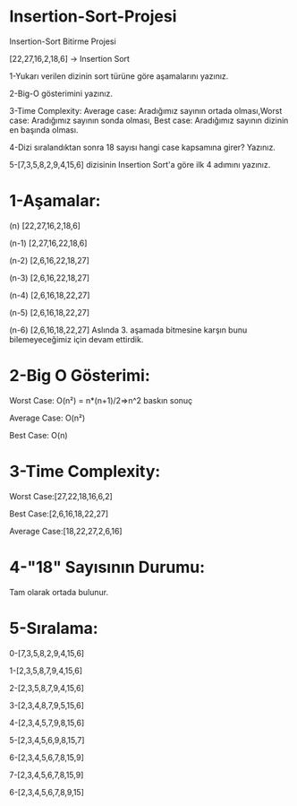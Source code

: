 # Insertion-Sort-Projesi
Insertion-Sort Bitirme Projesi

[22,27,16,2,18,6] -> Insertion Sort

1-Yukarı verilen dizinin sort türüne göre aşamalarını yazınız.

2-Big-O gösterimini yazınız.

3-Time Complexity: Average case: Aradığımız sayının ortada olması,Worst case: Aradığımız sayının sonda olması, Best case: Aradığımız sayının dizinin en başında olması.

4-Dizi sıralandıktan sonra 18 sayısı hangi case kapsamına girer? Yazınız.

5-[7,3,5,8,2,9,4,15,6] dizisinin Insertion Sort'a göre ilk 4 adımını yazınız.

# 1-Aşamalar:

(n) [22,27,16,2,18,6]

(n-1) [2,27,16,22,18,6]

(n-2) [2,6,16,22,18,27]

(n-3) [2,6,16,22,18,27]

(n-4) [2,6,16,18,22,27]

(n-5) [2,6,16,18,22,27]

(n-6) [2,6,16,18,22,27] Aslında 3. aşamada bitmesine karşın bunu bilemeyeceğimiz için devam ettirdik.

# 2-Big O Gösterimi:

Worst Case: O(n²) = n*(n+1)/2=>n^2 baskın sonuç

Average Case: O(n²)

Best Case: O(n)

# 3-Time Complexity:

Worst Case:[27,22,18,16,6,2]

Best Case:[2,6,16,18,22,27]

Average Case:[18,22,27,2,6,16]

# 4-"18" Sayısının Durumu:

Tam olarak ortada bulunur.

# 5-Sıralama:

0-[7,3,5,8,2,9,4,15,6]

1-[2,3,5,8,7,9,4,15,6]

2-[2,3,5,8,7,9,4,15,6]

3-[2,3,4,8,7,9,5,15,6]

4-[2,3,4,5,7,9,8,15,6]

5-[2,3,4,5,6,9,8,15,7]

6-[2,3,4,5,6,7,8,15,9]

7-[2,3,4,5,6,7,8,15,9]

6-[2,3,4,5,6,7,8,9,15]
